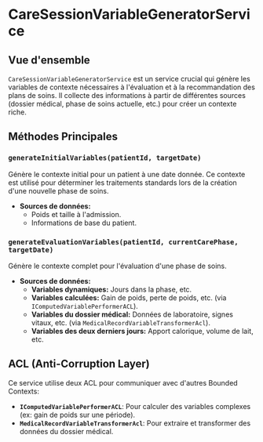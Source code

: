 # CareSessionVariableGeneratorService

## Vue d'ensemble

`CareSessionVariableGeneratorService` est un service crucial qui génère les variables de contexte nécessaires à l'évaluation et à la recommandation des plans de soins. Il collecte des informations à partir de différentes sources (dossier médical, phase de soins actuelle, etc.) pour créer un contexte riche.

## Méthodes Principales

### `generateInitialVariables(patientId, targetDate)`

Génère le contexte initial pour un patient à une date donnée. Ce contexte est utilisé pour déterminer les traitements standards lors de la création d'une nouvelle phase de soins.

- **Sources de données:**
  - Poids et taille à l'admission.
  - Informations de base du patient.

### `generateEvaluationVariables(patientId, currentCarePhase, targetDate)`

Génère le contexte complet pour l'évaluation d'une phase de soins.

- **Sources de données:**
  - **Variables dynamiques:** Jours dans la phase, etc.
  - **Variables calculées:** Gain de poids, perte de poids, etc. (via `IComputedVariablePerformerACL`).
  - **Variables du dossier médical:** Données de laboratoire, signes vitaux, etc. (via `MedicalRecordVariableTransformerAcl`).
  - **Variables des deux derniers jours:** Apport calorique, volume de lait, etc.

## ACL (Anti-Corruption Layer)

Ce service utilise deux ACL pour communiquer avec d'autres Bounded Contexts:

- **`IComputedVariablePerformerACL`**: Pour calculer des variables complexes (ex: gain de poids sur une période).
- **`MedicalRecordVariableTransformerAcl`**: Pour extraire et transformer des données du dossier médical.
